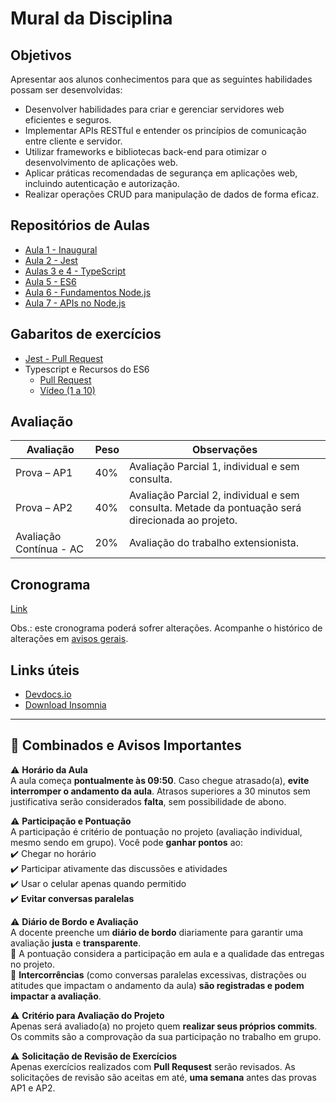 # Mural da Disciplina

## Objetivos

Apresentar aos alunos conhecimentos para que as seguintes habilidades possam ser desenvolvidas:


- Desenvolver habilidades para criar e gerenciar servidores web eficientes e seguros.
- Implementar APIs RESTful e entender os princípios de comunicação entre cliente e servidor.
- Utilizar frameworks e bibliotecas back-end para otimizar o desenvolvimento de aplicações web.
- Aplicar práticas recomendadas de segurança em aplicações web, incluindo autenticação e autorização.
- Realizar operações CRUD para manipulação de dados de forma eficaz.

## Repositórios de Aulas

- [Aula 1 - Inaugural](https://github.com/ibmec-bh-pcd-1/pcd2-aula1-inaugural)
- [Aula 2 - Jest](https://github.com/ibmec-bh-3-periodo/pcd2-aula2-jest)
- [Aulas 3 e 4 - TypeScript](https://github.com/ibmec-bh-3-periodo/pcd2-aula3-aula4-introducao-typescript)
- [Aula 5 - ES6](https://github.com/ibmec-bh-3-periodo/pcd2-aula5-es6-js)
- [Aula 6 - Fundamentos Node.js](https://github.com/ibmec-bh-3-periodo/pcd2-aula6-node-fundamentos)
- [Aula 7 - APIs no Node.js](https://github.com/ibmec-bh-3-periodo/pcd2-aula7-api-node)

## Gabaritos de exercícios

- [Jest - Pull Request](https://github.com/ibmec-bh-3-periodo/pcd2-ex1-jest/pull/1)
- Typescript e Recursos do ES6
  - [Pull Request](https://github.com/ibmec-bh-3-periodo/pcd2-ex2-typescript/pull/1)
  - [Vídeo (1 a 10)](https://youtu.be/4f6N1Ui3U3k)


## Avaliação

| Avaliação             | Peso | Observações                                                           |
|-----------------------|------|-----------------------------------------------------------------------|
| Prova – AP1           | 40%  | Avaliação Parcial 1, individual e sem consulta.                       |
| Prova – AP2           | 40%  | Avaliação Parcial 2, individual e sem consulta. Metade da pontuação será direcionada ao projeto. |
| Avaliação Contínua - AC | 20%  | Avaliação do trabalho extensionista.                                  |

## Cronograma

[Link](https://docs.google.com/spreadsheets/d/1mORGaIHI-ap8VJgfxQAoPhXQkQccYxLNiKFaIlF5nFw/edit?usp=sharing)

Obs.: este cronograma poderá sofrer alterações. Acompanhe o histórico de alterações em [avisos gerais](https://github.com/ibmec-bh-3-periodo/.github/discussions/2).

## Links úteis

- [Devdocs.io](https://devdocs.io)
- [Download Insomnia](https://insomnia.rest)

---

## **📌 Combinados e Avisos Importantes**  

⚠️ **Horário da Aula**  
A aula começa **pontualmente às 09:50**. Caso chegue atrasado(a), **evite interromper o andamento da aula**. Atrasos superiores a 30 minutos sem justificativa serão considerados **falta**, sem possibilidade de abono.  

⚠️ **Participação e Pontuação**  
A participação é critério de pontuação no projeto (avaliação individual, mesmo sendo em grupo). Você pode **ganhar pontos** ao:  
✔️ Chegar no horário  
✔️ Participar ativamente das discussões e atividades  
✔️ Usar o celular apenas quando permitido  
✔️ **Evitar conversas paralelas**  

⚠️ **Diário de Bordo e Avaliação**  
A docente preenche um **diário de bordo** diariamente para garantir uma avaliação **justa** e **transparente**.  
📌 A pontuação considera a participação em aula e a qualidade das entregas no projeto.  
📌 **Intercorrências** (como conversas paralelas excessivas, distrações ou atitudes que impactam o andamento da aula) **são registradas e podem impactar a avaliação**.  

⚠️ **Critério para Avaliação do Projeto**  
Apenas será avaliado(a) no projeto quem **realizar seus próprios commits**. Os commits são a comprovação da sua participação no trabalho em grupo.

⚠️ **Solicitação de Revisão de Exercícios**  
Apenas exercícios realizados com **Pull Requsest** serão revisados. As solicitações de revisão são aceitas em até, **uma semana** antes das provas AP1 e AP2.
